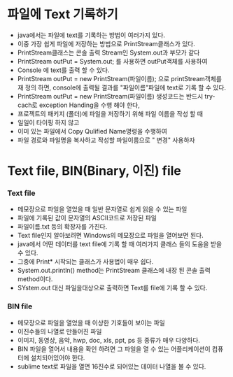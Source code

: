 # 파일에 Text 기록하기
* java에서는 파일에 text를 기록하는 방법이 여러가지 있다.
* 이중 가장 쉽게 파일에 저장하는 방법으로 PrintStream클래스가 있다.
* PrintStream클래스는 콘솔 출력 Stream인 System.out과 부모가 같다
* PrintStream outPut = System.out; 를 사용하면 outPut객체를 사용하여
* Console 에 text를 출력 할 수 있다.
* PrintStream outPut = new PrintStream(파일이름); 으로 printStream객체를 재 정의 하면,
  console에 출력될 결과를 "파일이름"파일에 text로 기록 할 수 있다.
* PrintStream outPut = new PrintStream(파일이름) 생성코드는 반드시 try-cach로 exception Handing을 수행 해야 한다,
* 프로젝트의 패키지 (폴더)에 파일을 저장하기 위해 파일 이름을 작성 할 때 
* 일일이 타이핑 하지 않고
* 이미 있는 파일에서 Copy Qulified Name명령을 수행하여
* 파일 경로와 파일명을 복사하고 작성할 파일이름으로 " 변경" 사용하자

# Text file, BIN(Binary, 이진) file

### Text file
* 메모장으로 파일을 열었을 때 일반 문자열로 쉽게 읽을 수 있는 파일
* 파일에 기록된 값이 문자열의 ASCII코드로 저장된 파일
* 파일이름.txt 등의 확장자를 가진다.
* Text file인지 알아보려면 Windows의 메모장으로 파일을 열어보면 된다.
* java에서 어떤 데이터를 text file에 기록 할 때 여러가지 클래스 들의 도움을 받을 수 있다.
* 그중에 Print* 시작되는 클래스가 사용법이 매우 쉽다.
* System.out.println() method는 PrintStream 클래스에 내장 된 콘솔 출력 method이다.
* SYstem.out 대신 파일을대상으로 출력하면 Text를 file에 기록 할 수 있다.
### BIN file
* 메모장으로 파일을 열었을 때 이상한 기호들이 보이는 파일
* 이진수들의 나열로 만들어진 파일
* 이미지, 동영상, 음악, hwp, doc, xls, ppt, ps 등 종류가 매우 다양하다.
* BIN 파일을 열어서 내용을 확인 하려면 그 파일을 열 수 있는 어플리케이션이 컴퓨터에 설치되어있어야 한다.
* sublime text로 파일을 열면 16진수로 되어있는 데이터 나열을 볼 수 있다.
